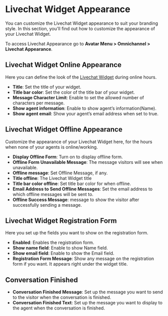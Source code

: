 # Livechat Widget Appearance

You can customize the Livechat Widget appearance to suit your branding style. In this section, you'll find out how to customize the appearance of your Livechat Widget.

To access Livechat Appearance go to **Avatar Menu  > Omnichannel > Livechat Appearance**.

## Livechat Widget Online Appearance

Here you can define the look of the [Livechat Widget](livechat-widget-installation.md) during online hours.

* **Title**: Set the title of your widget.
* **Title bar color**: Set the color of the title bar of your widget.
* **Message Character Limit**: Enable to set the allowed number of characters per message.
* **Show agent information**: Enable to show agent’s information(Name).
* **Show agent email**: Show your agent’s email address when set to true.

## Livechat Widget Offline Appearance

Customize the appearance of your Livechat Widget here, for the hours when none of your agents is online/working.

* **Display Offline Form**: Turn on to display offline form.
* **Offline Form Unavailable Message**: The message visitors will see when unavailable.
* **Offline message**: Set Offline Message, if any.
* **Title offline**: The Livechat Widget title
* **Title bar color offline**: Set title bar color for when offline.
* **Email Address to Send Offline Messages**: Set the email address to which offline messages will be sent to.
* **Offline Success Message**: message to show the visitor after successfully sending a message.

## Livechat Widget Registration Form

Here you set up the fields you want to show on the registration form.

* **Enabled**: Enables the registration form.
* **Show name field**: Enable to show Name field.
* **Show email field**: Enable to show the Email field.
* **Registration Form Message**: Show any message on the registration form if you want. It appears right under the widget title.

## Conversation Finished

* **Conversation Finished Message**: Set up the message you want to send to the visitor when the conversation is finished.
* **Conversation Finished Text**: Set up the message you want to display to the agent when the conversation is finished.
